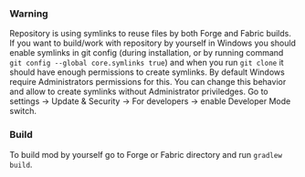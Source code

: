 ### Warning
Repository is using symlinks to reuse files by both Forge and Fabric builds. If you want to build/work with repository by yourself in Windows you should enable symlinks in git config (during installation, or by running command `git config --global core.symlinks true`) and when you run `git clone` it should have enough permissions to create symlinks. By default Windows require Administrators permissions for this. You can change this behavior and allow to create symlinks without Administrator priviledges. Go to settings -> Update & Security -> For developers -> enable Developer Mode switch.

### Build
To build mod by yourself go to Forge or Fabric directory and run `gradlew build`.